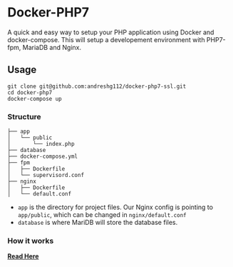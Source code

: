 # Docker-PHP7

A quick and easy way to setup your PHP application using Docker and docker-compose. This will setup a developement environment with PHP7-fpm, MariaDB and Nginx.

## Usage

```
git clone git@github.com:andreshg112/docker-php7-ssl.git
cd docker-php7
docker-compose up
```

### Structure

```
├── app
│   └── public
│       └── index.php
├── database
├── docker-compose.yml
├── fpm
│   ├── Dockerfile
│   └── supervisord.conf
├── nginx
│   ├── Dockerfile
│   └── default.conf
```

- `app` is the directory for project files. Our Nginx config is pointing to `app/public`, which can be changed in `nginx/default.conf`
- `database` is where MariDB will store the database files.

### How it works

**[Read Here](https://blog.shameerc.com/2016/08/my-docker-setup-ubuntu-php7-fpm-nginx-and-mariadb)**

